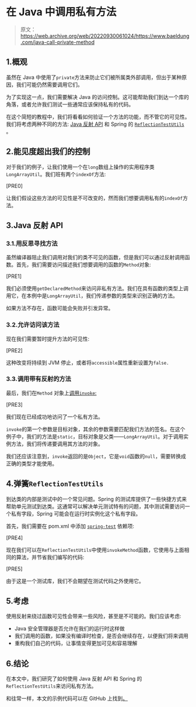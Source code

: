 # 在 Java 中调用私有方法

> 原文：<https://web.archive.org/web/20220930061024/https://www.baeldung.com/java-call-private-method>

## 1.概观

虽然在 Java 中使用了`private`方法来防止它们被所属类外部调用，但出于某种原因，我们可能仍然需要调用它们。

为了实现这一点，我们需要解决 Java 的访问控制。这可能帮助我们到达一个库的角落，或者允许我们测试一些通常应该保持私有的代码。

在这个简短的教程中，我们将看看如何验证一个方法的功能，而不管它的可见性。我们将考虑两种不同的方法: [Java 反射 API](/web/20221126233137/https://www.baeldung.com/java-reflection) 和 Spring 的 [`ReflectionTestUtils`](/web/20221126233137/https://www.baeldung.com/spring-reflection-test-utils) 。

## 2.能见度超出我们的控制

对于我们的例子，让我们使用一个在`long`数组上操作的实用程序类`LongArrayUtil`。我们班有两个`indexOf`方法:

[PRE0]

让我们假设这些方法的可见性是不可改变的，然而我们想要调用私有的`indexOf`方法。

## 3.Java 反射 API

### 3.1.用反思寻找方法

虽然编译器阻止我们调用对我们的类不可见的函数，但是我们可以通过反射调用函数。首先，我们需要访问描述我们想要调用的函数的`Method`对象:

[PRE1]

我们必须使用`getDeclaredMethod`来访问非私有方法。我们在具有函数的类型上调用它，在本例中是`LongArrayUtil`，我们传递参数的类型来识别正确的方法。

如果方法不存在，函数可能会失败并引发异常。

### 3.2.允许访问该方法

现在我们需要暂时提升方法的可见性:

[PRE2]

这种改变将持续到 JVM 停止，或者将`accessible`属性重新设置为`false.`

### 3.3.调用带有反射的方法

最后，我们在`Method` 对象上[调用`invoke`:](/web/20221126233137/https://www.baeldung.com/java-method-reflection)

[PRE3]

我们现在已经成功地访问了一个私有方法。

`invoke`的第一个参数是目标对象，其余的参数需要匹配我们方法的签名。在这个例子中，我们的方法是`static`，目标对象是父类——`LongArrayUtil`。对于调用实例方法，我们将传递要调用其方法的对象。

我们还应该注意到，`invoke`返回的是`Object`，它是`void`函数的`null`，需要转换成正确的类型才能使用。

## 4.弹簧`ReflectionTestUtils`

到达类的内部是测试中的一个常见问题。Spring 的测试库提供了一些快捷方式来帮助单元测试到达类。这通常可以解决单元测试特有的问题，其中测试需要访问一个私有字段，Spring 可能会在运行时实例化这个私有字段。

首先，我们需要在 pom.xml 中添加 [`spring-test`](https://web.archive.org/web/20221126233137/https://search.maven.org/classic/#search%7Cgav%7C1%7Cg%3A%22org.springframework%22%20AND%20a%3A%22spring-test%22) 依赖项:

[PRE4]

现在我们可以在`ReflectionTestUtils`中使用`invokeMethod`函数，它使用与上面相同的算法，并节省我们编写的代码:

[PRE5]

由于这是一个测试库，我们不会期望在测试代码之外使用它。

## 5.考虑

使用反射来绕过函数可见性会带来一些风险，甚至是不可能的。我们应该考虑:

*   Java 安全管理器是否允许在我们的运行时这样做
*   我们调用的函数，如果没有编译时检查，是否会继续存在，以便我们将来调用
*   重构我们自己的代码，让事情变得更加可见和容易理解

## 6.结论

在本文中，我们研究了如何使用 Java 反射 API 和 Spring 的`ReflectionTestUtils`来访问私有方法。

和往常一样，本文的示例代码可以在 GitHub 上找到[。](https://web.archive.org/web/20221126233137/https://github.com/eugenp/tutorials/tree/master/core-java-modules/core-java-reflection-2)